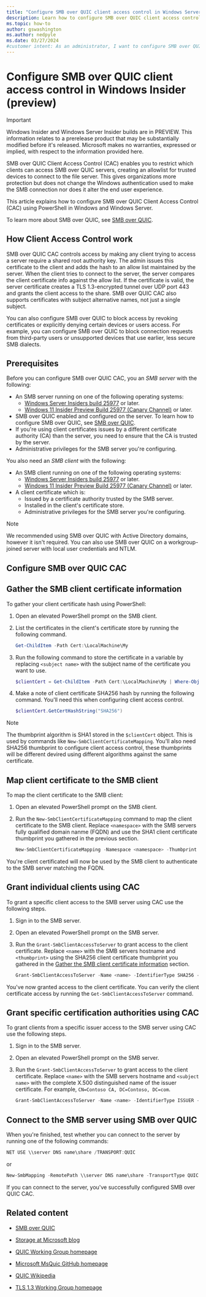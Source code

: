 ```yaml
---
title: "Configure SMB over QUIC client access control in Windows Server (preview)"
description: Learn how to configure SMB over QUIC client access control using PowerShell in Windows and Windows Server.
ms.topic: how-to
author: gswashington
ms.author: nedpyle
ms.date: 03/27/2024
#customer intent: As an administrator, I want to configure SMB over QUIC client access control in Windows Server so that I can restrict which clients can access SMB over QUIC servers.
---
```


# Configure SMB over QUIC client access control in Windows Insider (preview)

> [!IMPORTANT]
> Windows Insider and Windows Server Insider builds are in PREVIEW. This information relates to a prerelease product that may be substantially modified before it's released. Microsoft makes no warranties, expressed or implied, with respect to the information provided here.

SMB over QUIC Client Access Control (CAC) enables you to restrict which clients can access SMB over QUIC servers, creating an allowlist for trusted devices to connect to the file server. This gives organizations more protection but does not change the Windows authentication used to make the SMB connection nor does it alter the end user experience.

This article explains how to configure SMB over QUIC Client Access Control (CAC) using PowerShell in Windows and Windows Server.

To learn more about SMB over QUIC, see [SMB over QUIC](../file-server/smb-over-quic.md).

## How Client Access Control work

SMB over QUIC CAC controls access by making any client trying to access a server require a shared root authority key. The admin issues this certificate to the client and adds the hash to an allow list maintained by the server. When the client tries to connect to the server, the server compares the client certificate info against the allow list. If the certificate is valid, the server certificate creates a TLS 1.3-encrypted tunnel over UDP port 443 and grants the client access to the share. SMB over QUIC CAC also supports  certificates with subject alternative names, not just a single subject.

You can also configure SMB over QUIC to block access by revoking certificates or explicitly denying certain devices or users access. For example, you can configure SMB over QUIC to block connection requests from third-party users or unsupported devices that use earlier, less secure SMB dialects.

## Prerequisites

Before you can configure SMB over QUIC CAC, you an *SMB server* with the following:

- An SMB server running on one of the following operating systems:
  - [Windows Server Insiders build 25977](https://techcommunity.microsoft.com/t5/windows-server-insiders/announcing-windows-server-preview-build-25977/m-p/3958483) or later.
  - [Windows 11 Insider Preview Build 25977 (Canary Channel)](https://blogs.windows.com/windows-insider/2023/10/18/announcing-windows-11-insider-preview-build-25977-canary-channel/) or later.
- SMB over QUIC enabled and configured on the server. To learn how to configure SMB over QUIC, see [SMB over QUIC](../file-server/smb-over-quic.md).
- If you're using client certificates issues by a different certificate authority (CA) than the server, you need to ensure that the CA is trusted by the server.
- Administrative privileges for the SMB server you're configuring.

You also need an *SMB client* with the following:

- An SMB client running on one of the following operating systems:
  - [Windows Server Insiders build 25977](https://techcommunity.microsoft.com/t5/windows-server-insiders/announcing-windows-server-preview-build-25977/m-p/3958483) or later.
  - [Windows 11 Insider Preview Build 25977 (Canary Channel)](https://blogs.windows.com/windows-insider/2023/10/18/announcing-windows-11-insider-preview-build-25977-canary-channel/) or later.
- A client certificate which is:
  - Issued by a certificate authority trusted by the SMB server.
  - Installed in the client's certificate store.
  - Administrative privileges for the SMB server you're configuring.

> [!NOTE]
> We recommended using SMB over QUIC with Active Directory domains, however it isn't required. You can also use SMB over QUIC on a workgroup-joined server with local user credentials and NTLM.

## Configure SMB over QUIC CAC

## Gather the SMB client certificate information

To gather your client certificate hash using PowerShell:

1. Open an elevated PowerShell prompt on the SMB client.

1. List the certificates in the client's certificate store by running the following command.

   ```powershell
   Get-ChildItem -Path Cert:\LocalMachine\My
   ```

1. Run the following command to store the certificate in a variable by replacing `<subject name>` with the subject name of the certificate you want to use.

   ```powershell
   $clientCert = Get-ChildItem -Path Cert:\LocalMachine\My | Where-Object {$_.Subject -Match "<subject name>"}
   ```

1. Make a note of client certificate SHA256 hash by running the following command. You'll need this when configuring client access control.

   ```powershell
   $clientCert.GetCertHashString("SHA256")
   ```

> [!NOTE]
> The thumbprint algorithm is SHA1 stored in the `$clientCert` object. This is used by commands like `New-SmbClientCertificateMapping`. You'll also need SHA256 thumbprint to configure client access control, these thumbprints will be different devired using different algorithms against the same certificate.

## Map client certificate to the SMB client

To map the client certificate to the SMB client:

1. Open an elevated PowerShell prompt on the SMB client.

1. Run the `New-SmbClientCertificateMapping` command to map the client certificate to the SMB client. Replace `<namespace>` with the SMB servers fully qualified domain nanme (FQDN) and use the SHA1 client certificate thumbprint you gathered in the previous section.

   ```powershell
   New-SmbClientCertificateMapping -Namespace <namespace> -Thumbprint $clientCert.Thumbprint -StoreName My
   ```

You're client certificated will now be used by the SMB client to authenticate to the SMB server matching the FQDN.

## Grant individual clients using CAC

To grant a specific client access to the SMB server using CAC use the following steps.

1. Sign in to the SMB server.

1. Open an elevated PowerShell prompt on the SMB server.

1. Run the `Grant-SmbClientAccessToServer` to grant access to the client certificate. Replace `<name>` with the SMB servers hostname and `<thumbprint>` using the SHA256 client certificate thumbprint you gathered in the [Gather the SMB client certificate information](#gather-the-smb-client-certificate-information) section.

   ```powershell
   Grant-SmbClientAccessToServer -Name <name> -IdentifierType SHA256 -Identifier <thumbprint>
   ```

You've now granted access to the client certificate. You can verify the client certificate access by running the `Get-SmbClientAccessToServer` command.

## Grant specific certification authorities using CAC

To grant clients from a specific issuer access to the SMB server using CAC use the following steps.

1. Sign in to the SMB server.

1. Open an elevated PowerShell prompt on the SMB server.

1. Run the `Grant-SmbClientAccessToServer` to grant access to the client certificate. Replace `<name>` with the SMB servers hostname and `<subject name>` with the complete X.500 distinguished name of the issuer certificate. For example, `CN=Contoso CA, DC=Contoso, DC=com`.

   ```powershell
   Grant-SmbClientAccessToServer -Name <name> -IdentifierType ISSUER -Identifier "<subject name>"
   ```

## Connect to the SMB server using SMB over QUIC

When you're finished, test whether you can connect to the server by running one of the following commands:

```powershell
NET USE \\server DNS name\share /TRANSPORT:QUIC
```

or

```powershell
New-SmbMapping -RemotePath \\server DNS name\share -TransportType QUIC
```

If you can connect to the server, you've successfully configured SMB over QUIC CAC.

## Related content

- [SMB over QUIC](/file-server/smb-over-quic)

- [Storage at Microsoft blog](https://aka.ms/FileCab)

- [QUIC Working Group homepage](https://quicwg.org/)

- [Microsoft MsQuic GitHub homepage](https://github.com/microsoft/msquic)

- [QUIC Wikipedia](https://en.wikipedia.org/wiki/QUIC)

- [TLS 1.3 Working Group homepage](https://tlswg.org/)